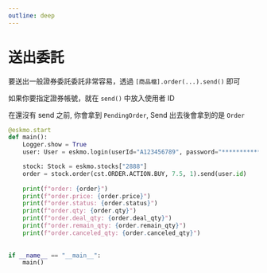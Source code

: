 ```yaml
---
outline: deep
---
```


# 送出委託

要送出一般證券委託委託非常容易，透過 `[商品檔].order(...).send()` 即可

如果你要指定證券帳號，就在 `send()` 中放入使用者 ID 

在還沒有 send 之前, 你會拿到 `PendingOrder`, Send 出去後會拿到的是 `Order`

```python
@eskmo.start
def main():
    Logger.show = True
    user: User = eskmo.login(userId="A123456789", password="*************", tag="me")

    stock: Stock = eskmo.stocks["2888"]
    order = stock.order(cst.ORDER.ACTION.BUY, 7.5, 1).send(user.id)
    
    print(f"order: {order}")
    print(f"order.price: {order.price}")
    print(f"order.status: {order.status}")
    print(f"order.qty: {order.qty}")
    print(f"order.deal_qty: {order.deal_qty}")
    print(f"order.remain_qty: {order.remain_qty}")
    print(f"order.canceled_qty: {order.canceled_qty}")
    
    
if __name__ == "__main__":
    main()
```


